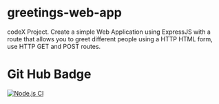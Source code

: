 # greetings-web-app
codeX Project. Create a simple Web Application using ExpressJS with a route that allows you to greet different people using a HTTP HTML form, use HTTP GET and POST routes.

# Git Hub Badge
[![Node.js CI](https://github.com/VeranoSA/greetings-web-app/actions/workflows/node.js.yml/badge.svg)](https://github.com/VeranoSA/greetings-web-app/actions/workflows/node.js.yml)